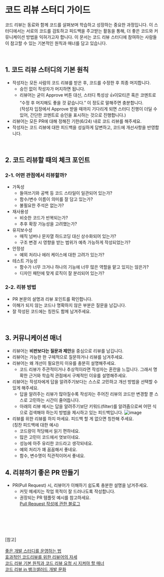 # 코드 리뷰 스터디 가이드

코드 리뷰는 동료와 함께 코드를 살펴보며 학습하고 성장하는 중요한 과정입니다. 이 스터디에서는 서로의 코드를 검토하고 피드백을 주고받는 활동을 통해, 더 좋은 코드와 커뮤니케이션 방법을 익혀가고자 합니다. 이 문서는 코드 리뷰 스터디에 참여하는 사람들이 참고할 수 있는 기본적인 원칙과 매너를 담고 있습니다.

<br>

## 1. 코드 리뷰 스터디의 기본 원칙


- 작성자는 모든 사람의 코드 리뷰를 받은 후, 코드를 수정한 후 최종 머지합니다.
  - 승인 없이 작성자가 머지하면 됩니다. 
  - 리뷰어는 굳이 Approve 버튼 대신, 스터디 특성상 👍이모티콘 혹은 코멘트로 “수정 후 머지해도 좋을 것 같습니다.” 이 정도로 말해주면 충분합니다. <br>
    (작성자 입장에서 Approve 받을 때까지 기다리게 되면 스터디 진행이 더딜 수 있어, 간단한 코멘트로 승인을 표시하는 것으로 진행합니다.)
- 리뷰어는 모든 PR에 대해 정해진 기한(6/24) 내로 코드 리뷰를 해주세요.
- 작성자는 코드 리뷰에 대한 피드백을 성실하게 답변하고, 코드에 개선사항을 반영합니다.

<br>

## 2. 코드 리뷰할 때의 체크 포인트

### 2-1. 어떤 관점에서 리뷰할까?

- 가독성
  - 들여쓰기와 공백 등 코드 스타일이 일관되어 있는가?
  - 함수/변수 이름이 의미를 잘 담고 있는가?
  - 불필요한 주석은 없는가?
- 재사용성
  - 비슷한 코드가 반복되는가?
  - 추후 확장 가능성을 고려했는가?
- 유지보수성
  - 매직 넘버나 문자열 하드코딩 대신 상수화되어 있는가?
  - 구조 변경 시 영향을 받는 범위가 예측 가능하게 작성되었는가?
- 안정성
  - 예외 처리나 에러 케이스에 대한 고려가 있는가?
- 테스트 가능성
  - 함수가 너무 크거나 하나의 기능에 너무 많은 역할을 맡고 있지는 않은가?
  - 디자인 패턴에 맞게 로직이 잘 분리되어 있는가?


### 2-2. 리뷰 방법


- PR 본문의 설명과 리뷰 포인트를 확인합니다.
- 이해가 되지 않는 코드나 명확하지 않은 부분은 질문을 남깁니다.
- 잘 작성된 코드에는 칭찬도 함께 남겨주세요.

<br>


## 3. 커뮤니케이션 매너


- 리뷰어는 **비판보다는 질문과 제안**을 중심으로 리뷰를 남깁니다.
- 리뷰어는 가능한 한 구체적으로 질문하거나 리뷰를 남겨주세요.
- 리뷰어는 왜 개선이 필요한지 이유를 충분히 설명해주세요.
  - 코드 리뷰가 주관적이거나 추상적이라면 작성자는 혼란을 느낍니다. 그래서 명확한 근거와 학습적 관점에서 구체적인 이유를 설명해주세요.
- 리뷰어는 작성자에게 답을 알려주기보다는 스스로 고민하고 개선 방법을 선택할 수 있게 해주세요.
  - 답을 알려주는 리뷰가 많아질수록 작성자는 주어진 리뷰의 코드만 변경할 뿐 스스로 고민하는 시간이 줄어듭니다.
  - 아래의 리뷰 예시는 답을 알려주기보단 키워드(filter)를 알려줌으로써 어떤 식으로 검색해야 하는지 방법을 제시하고 있는 피드백입니다.
![image](https://github.com/user-attachments/assets/e95350bd-644f-43dd-80b5-720f6854e174)
- 리뷰를 위한 리뷰를 하지 마세요. 피드백 할 게 없으면 칭찬해 주세요. <br>
  (칭찬 피드백에 대한 예시)
  - 코드량이 적당해서 읽기 편하네요.
  - 많은 고민이 코드에서 엿보이네요.
  - 성능에 아주 유리한 코드라고 생각되네요.
  - 예외 처리가 꽤 꼼꼼해서 좋네요.
  - 함수, 변수명이 직관적이어서 좋네요.
 

## 4. 리뷰하기 좋은 PR 만들기


- PR(Pull Request) 시, 리뷰어가 이해하기 쉽도록 충분한 설명을 남겨주세요.
  - 커밋 메세지는 작업 목적이 잘 드러나도록 작성합니다.
  - 권장되는 PR 템플릿 예시를 참고하세요. <br>
    [Pull Request 작성에 관한 블로그](https://github.com/rfzzp9/android-study-1st/edit/main/README.md)


<br>
<br>
<br>
<br>

[참고] <br><br>
[좋은 개발 스터디를 운영하는 법](https://yozm.wishket.com/magazine/detail/1593/) <br>
[효과적인 코드리뷰를 위한 리뷰어의 자세](https://tech.kakao.com/posts/498) <br>
[코드 리뷰 기본 원칙과 코드 리뷰 요청 시 지켜야 할 매너](https://github.com/meshkorea/front-end-engineering/blob/main/conventions/code-review/index.md) <br>
[코드 리뷰 in 뱅크샐러드 개발 문화](https://blog.banksalad.com/tech/banksalad-code-review-culture/)
